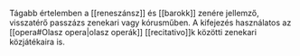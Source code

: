 Tágabb értelemben a [[reneszánsz]] és [[barokk]] zenére jellemző, visszatérő passzázs zenekari vagy kórusműben.
A kifejezés használatos az [[opera#Olasz opera|olasz operák]] [[recitativo]]k közötti zenekari közjátékaira is.